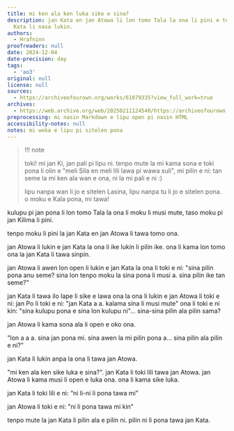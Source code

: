 ```yaml
---
title: mi ken ala ken luka sike e sina?
description: jan Kata en jan Atowa li lon tomo Tala la ona li pini e tenpo moku, taso...jan
  Kata li nasa lukin.
authors:
  - Hrafninn
proofreaders: null
date: 2024-12-04
date-precision: day
tags:
  - 'ao3'
original: null
license: null
sources:
  - https://archiveofourown.org/works/61079335?view_full_work=true
archives:
  - https://web.archive.org/web/20250211124540/https://archiveofourown.org/works/61079335?view_full_work=true
preprocessing: mi nasin Markdown e lipu open pi nasin HTML
accessibility-notes: null
notes: mi weka e lipu pi sitelen pona
---
```


> !!! note
>
> toki! mi jan Ki, jan pali pi lipu ni. tenpo mute la mi kama sona e toki pona li olin e "meli Sila en meli lili lawa pi wawa suli", mi pilin e ni: tan seme la mi ken ala wan e ona, ni la mi pali e ni :)
>
> lipu nanpa wan li jo e sitelen Lasina, lipu nanpa tu li jo e sitelen pona. o moku e Kala pona, mi tawa!


kulupu pi jan pona li lon tomo Tala la ona li moku li musi mute, taso moku pi jan Kilima li pini.

tenpo moku li pini la jan Kata en jan Atowa li tawa tomo ona.

jan Atowa li lukin e jan Kata la ona li ike lukin li pilin ike. ona li kama lon tomo ona la jan Kata li tawa sinpin.

jan Atowa li awen lon open li lukin e jan Kata la ona li toki e ni: "sina pilin pona anu seme? sina lon tenpo moku la sina pona li musi a. sina pilin ike tan seme?"

jan Kata li tawa ilo lape li sike e lawa ona la ona li lukin e jan Atowa li toki e ni: jan Po li toki e ni: "jan Kata a a. kalama sina li musi mute" ona li toki e ni kin: "sina kulupu pona e sina lon kulupu ni"... sina-sina pilin ala pilin sama?

jan Atowa li kama sona ala li open e oko ona.

"lon a a a. sina jan pona mi. sina awen la mi pilin pona a... sina pilin ala pilin e ni?"

jan Kata li lukin anpa la ona li tawa jan Atowa.

"mi ken ala ken sike luka e sina?". jan Kata li toki lili tawa jan Atowa. jan Atowa li kama musi li open e luka ona. ona li kama sike luka.

jan Kata li toki lili e ni: “ni li-ni li pona tawa mi”

jan Atowa li toki e ni: "ni li pona tawa mi kin"

tenpo mute la jan Kata li pilin ala e pilin ni. pilin ni li pona tawa jan Kata.